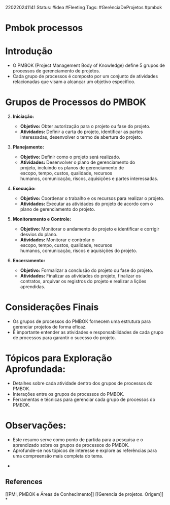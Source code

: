 220220241141
Status: #idea  #Fleeting 
Tags: #GerênciaDeProjetos #pmbok 
# Pmbok processos
# Introdução

- O PMBOK (Project Management Body of Knowledge) define 5 grupos de processos de gerenciamento de projetos.
- Cada grupo de processos é composto por um conjunto de atividades relacionadas que visam a alcançar um objetivo específico.

# Grupos de Processos do PMBOK

2. **Iniciação:**
    
    - **Objetivo:** Obter autorização para o projeto ou fase do projeto.
    - **Atividades:** Definir a carta do projeto, identificar as partes interessadas, desenvolver o termo de abertura do projeto.
    
4. **Planejamento:**
    
    - **Objetivo:** Definir como o projeto será realizado.
    - **Atividades:** Desenvolver o plano de gerenciamento do projeto, incluindo os planos de gerenciamento de escopo, tempo, custos, qualidade, recursos humanos, comunicação, riscos, aquisições e partes interessadas.
    
6. **Execução:**
    
    - **Objetivo:** Coordenar o trabalho e os recursos para realizar o projeto.
    - **Atividades:** Executar as atividades do projeto de acordo com o plano de gerenciamento do projeto.
    
8. **Monitoramento e Controle:**
    
    - **Objetivo:** Monitorar o andamento do projeto e identificar e corrigir desvios do plano.
    - **Atividades:** Monitorar e controlar o escopo, tempo, custos, qualidade, recursos humanos, comunicação, riscos e aquisições do projeto.
    
10. **Encerramento:**
    
    - **Objetivo:** Formalizar a conclusão do projeto ou fase do projeto.
    - **Atividades:** Finalizar as atividades do projeto, finalizar os contratos, arquivar os registros do projeto e realizar a lições aprendidas.
    

# Considerações Finais

- Os grupos de processos do PMBOK fornecem uma estrutura para gerenciar projetos de forma eficaz.
- É importante entender as atividades e responsabilidades de cada grupo de processos para garantir o sucesso do projeto.

# Tópicos para Exploração Aprofundada:

- Detalhes sobre cada atividade dentro dos grupos de processos do PMBOK.
- Interações entre os grupos de processos do PMBOK.
- Ferramentas e técnicas para gerenciar cada grupo de processos do PMBOK.

# Observações:

- Este resumo serve como ponto de partida para a pesquisa e o aprendizado sobre os grupos de processos do PMBOK.
- Aprofunde-se nos tópicos de interesse e explore as referências para uma compreensão mais completa do tema.
*
## References
[[PMI, PMBOK e Áreas de Conhecimento]]
[[Gerencia de projetos. Origem]]
*
